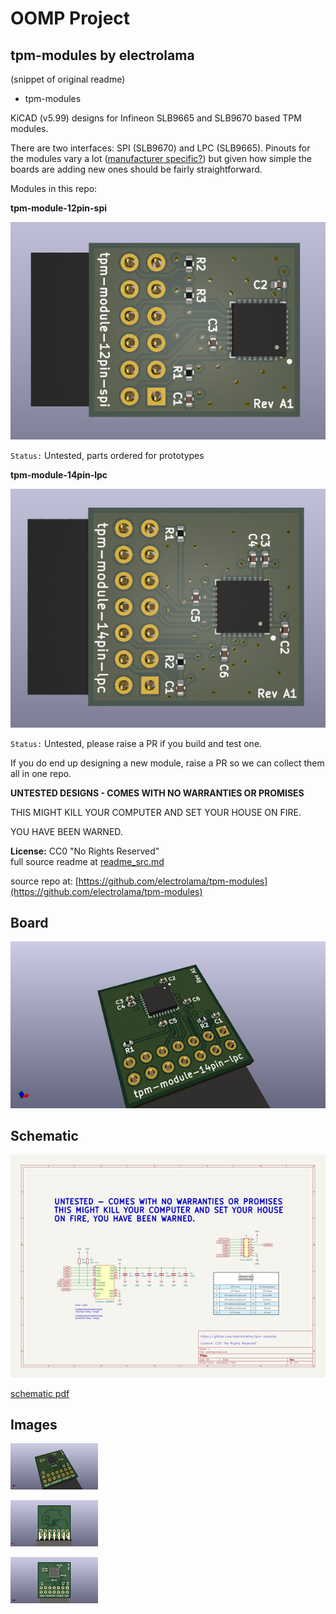 # OOMP Project  
## tpm-modules  by electrolama  
  
(snippet of original readme)  
  
- tpm-modules  
  
KiCAD (v5.99) designs for Infineon SLB9665 and SLB9670 based TPM modules.  
  
There are two interfaces: SPI (SLB9670) and LPC (SLB9665). Pinouts for the modules vary a lot ([manufacturer specific?](https://superuser.com/a/1537838)) but given how simple the boards are adding new ones should be fairly straightforward.   
  
Modules in this repo:  
  
**tpm-module-12pin-spi**  
  
![tpm-module-12pin-spi](https://raw.githubusercontent.com/electrolama/tpm-modules/main/tpm-module-12pin-spi/board-render.png)  
  
`Status:` Untested, parts ordered for prototypes  
  
**tpm-module-14pin-lpc**  
  
![tpm-module-14pin-lpc](https://raw.githubusercontent.com/electrolama/tpm-modules/main/tpm-module-14pin-lpc/board-render.png)  
  
`Status:` Untested, please raise a PR if you build and test one.  
  
If you do end up designing a new module, raise a PR so we can collect them all in one repo.  
  
**UNTESTED DESIGNS - COMES WITH NO WARRANTIES OR PROMISES**  
  
THIS MIGHT KILL YOUR COMPUTER AND SET YOUR HOUSE ON FIRE.  
  
YOU HAVE BEEN WARNED.  
  
**License:** CC0 "No Rights Reserved"  
  full source readme at [readme_src.md](readme_src.md)  
  
source repo at: [https://github.com/electrolama/tpm-modules](https://github.com/electrolama/tpm-modules)  
## Board  
  
[![working_3d.png](working_3d_600.png)](working_3d.png)  
## Schematic  
  
[![working_schematic.png](working_schematic_600.png)](working_schematic.png)  
  
[schematic pdf](working_schematic.pdf)  
## Images  
  
[![working_3d.png](working_3d_140.png)](working_3d.png)  
  
[![working_3d_back.png](working_3d_back_140.png)](working_3d_back.png)  
  
[![working_3d_front.png](working_3d_front_140.png)](working_3d_front.png)  
